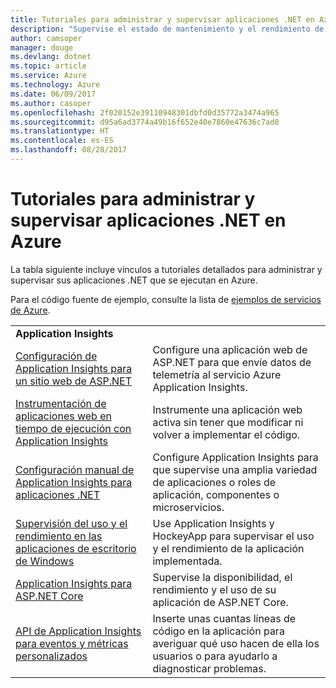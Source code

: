 ```yaml
---
title: Tutoriales para administrar y supervisar aplicaciones .NET en Azure
description: "Supervise el estado de mantenimiento y el rendimiento de su aplicación .NET que se ejecuta en Azure e instrumente la telemetría para guardar información sobre cómo se utiliza la aplicación."
author: camsoper
manager: douge
ms.devlang: dotnet
ms.topic: article
ms.service: Azure
ms.technology: Azure
ms.date: 06/09/2017
ms.author: casoper
ms.openlocfilehash: 2f020152e39110948301dbfd0d35772a3474a965
ms.sourcegitcommit: d95a6ad3774a49b16f652e40e7860e47636c7ad0
ms.translationtype: HT
ms.contentlocale: es-ES
ms.lasthandoff: 08/28/2017
---
```

# <a name="tutorials-for-monitoring-and-managing-your-net-apps-in-azure"></a>Tutoriales para administrar y supervisar aplicaciones .NET en Azure

La tabla siguiente incluye vínculos a tutoriales detallados para administrar y supervisar sus aplicaciones .NET que se ejecutan en Azure. 

Para el código fuente de ejemplo, consulte la lista de [ejemplos de servicios de Azure](https://azure.microsoft.com/resources/samples/?platform=dotnet).

| | |
|---|---|
| **Application Insights** ||
| [Configuración de Application Insights para un sitio web de ASP.NET][1] | Configure una aplicación web de ASP.NET para que envíe datos de telemetría al servicio Azure Application Insights. | 
| [Instrumentación de aplicaciones web en tiempo de ejecución con Application Insights][2] | Instrumente una aplicación web activa sin tener que modificar ni volver a implementar el código. | 
| [Configuración manual de Application Insights para aplicaciones .NET][3] | Configure Application Insights para que supervise una amplia variedad de aplicaciones o roles de aplicación, componentes o microservicios. | 
| [Supervisión del uso y el rendimiento en las aplicaciones de escritorio de Windows][4] | Use Application Insights y HockeyApp para supervisar el uso y el rendimiento de la aplicación implementada. | 
| [Application Insights para ASP.NET Core][5] | Supervise la disponibilidad, el rendimiento y el uso de su aplicación de ASP.NET Core. | 
| [API de Application Insights para eventos y métricas personalizados][6] | Inserte unas cuantas líneas de código en la aplicación para averiguar qué uso hacen de ella los usuarios o para ayudarlo a diagnosticar problemas. | 


[1]: /azure/application-insights/app-insights-asp-net
[2]: /azure/application-insights/app-insights-monitor-performance-live-website-now
[3]: /azure/application-insights/app-insights-windows-services
[4]: /azure/application-insights/app-insights-windows-desktop
[5]: /azure/application-insights/app-insights-asp-net-core
[6]: /azure/application-insights/app-insights-api-custom-events-metrics
